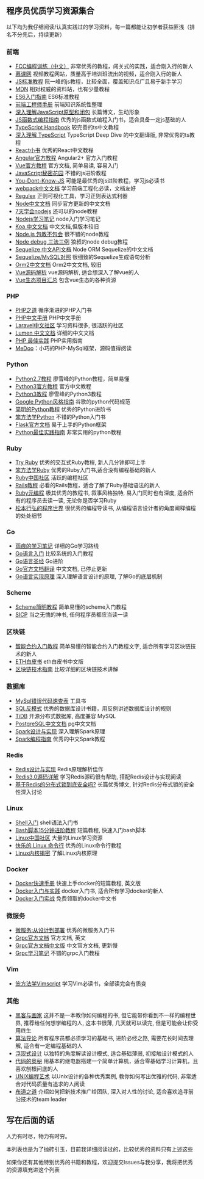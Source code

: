 ## 程序员优质学习资源集合

以下均为我仔细阅读/认真实践过的学习资料，每一篇都能让初学者获益匪浅（排名不分先后，持续更新）

### 前端
- [FCC编程训练（中文）](https://www.freecodecamp.one) 非常优秀的教程，闯关式的实践，适合刚入行的新人
- [慕课网](http://www.imooc.com/) 视频教程网站，质量高于培训班流出的视频，适合刚入行的新人
- [JS标准教程](https://wangdoc.com/javascript/) 阮一峰的js教程，比较全面，覆盖知识点广且易于新手学习
- [MDN](https://developer.mozilla.org/zh-CN/) 相对权威的资料站，也有少量教程
- [ES6入门指南](http://es6.ruanyifeng.com/) ES6标准教程
- [前端工程师手册](https://legacy.gitbook.com/book/leohxj/front-end-database/details) 前端知识系统性整理
- [深入理解JavaScript原型和闭包](http://www.cnblogs.com/wangfupeng1988/p/4001284.html) 长篇博文，生动形象
- [JS函数式编程指南](https://llh911001.gitbooks.io/mostly-adequate-guide-chinese/content/ch1.html#一个简单例子) 优秀的js函数式编程入门书，适合具备一定js基础的人
- [TypeScript Handbook](https://zhongsp.gitbooks.io/typescript-handbook/content/) 较完善的ts中文教程
- [深入理解 TypeScript](https://jkchao.github.io/typescript-book-chinese/) TypeScript Deep Dive 的中文翻译版, 非常优秀的ts教程
- [React小书](http://huziketang.com/books/react/) 优秀的React中文教程
- [Angular官方教程](https://angular.cn/guide/quickstart) Angular2+ 官方入门教程
- [Vue官方教程](https://cn.vuejs.org/v2/guide/) 官方文档, 简单易读, 容易入门
- [JavaScript秘密花园](http://bonsaiden.github.io/JavaScript-Garden/zh/) 不错的js进阶教程
- [You-Dont-Know-JS](https://github.com/getify/You-Dont-Know-JS/) 可能是最优秀的js进阶教程，学习js必读书
- [webpack中文文档](https://doc.webpack-china.org/configuration/) 学习前端工程化必读，文档友好
- [Regulex](https://jex.im/regulex/) 正则可视化工具，学习正则表达式利器
- [Node中文文档](http://nodejs.cn/) 同步官方更新的中文文档
- [7天学会nodejs](https://www.lvtao.net/content/book/node.js.htm#1) 还可以的node教程
- [Nodejs学习笔记](https://github.com/chyingp/nodejs-learning-guide) node入门学习笔记
- [Koa 中文文档](https://github.com/guo-yu/koa-guide) 中文文档,但版本较旧
- [Node.js 包教不包会](https://github.com/alsotang/node-lessons) 很不错的node教程
- [Node debug 三法三例](http://i5ting.github.io/node-debug-tutorial) 狼叔的node debug教程
- [Sequelize 中文API文档](https://itbilu.com/nodejs/npm/VkYIaRPz-.html) Node ORM Sequelize的中文文档
- [Sequelize/MySQL对照](https://segmentfault.com/a/1190000003987871) 很细致的Sequelize生成语句分析
- [Orm2中文文档](https://github.com/wizardforcel/orm2-doc-zh-cn) Orm2中文文档, 较旧
- [Vue源码解析](https://github.com/porcelainHeart/vue-explain) vue源码解析, 适合想深入了解vue的人
- [Vue生态项目汇总](https://github.com/vuejs/awesome-vue) 包含vue生态的各种资源

### PHP
- [PHP之道](http://laravel-china.github.io/php-the-right-way/) 循序渐进的PHP入门书
- [PHP中文手册](http://php.net/manual/zh/) PHP中文手册
- [Laravel中文社区](https://laravel-china.org/) 学习资料很多, 很活跃的社区
- [Lumen 中文文档](https://learnku.com/docs/lumen/5.7) 详细的中文文档
- [PHP 最佳实践](https://phpbestpractices.justjavac.com) PHP实用指南
- [MeDoo](http://medoo.lvtao.net/doc.php)：小巧的PHP-MySql框架，源码值得阅读

### Python
- [Python2.7教程](http://www.liaoxuefeng.com/wiki/001374738125095c955c1e6d8bb493182103fac9270762a000) 廖雪峰的Python教程，简单易懂
- [Python3官方教程](http://www.pythondoc.com/pythontutorial3/index.html) 官方中文教程
- [Python3教程](https://www.liaoxuefeng.com/wiki/0014316089557264a6b348958f449949df42a6d3a2e542c000) 廖雪峰的Python3教程
- [Google Python风格指南](http://zh-google-styleguide.readthedocs.org/en/latest/google-python-styleguide/) 谷歌的python代码规范
- [简明的Python教程](https://www.gitbook.com/book/lenkimo/byte-of-python-chinese-edition/details) 优秀的Python进阶书
- [笨方法学Python](https://www.gitbook.com/book/wizardforcel/lpthw/details) 不错的Python入门书
- [Flask官方文档](https://dormousehole.readthedocs.io/en/latest/) 易于上手的Python框架
- [Python最佳实践指南](http://pythonguidecn.readthedocs.io/zh/latest/) 非常实用的python教程

### Ruby
- [Try Ruby](http://tryruby.org/levels/1/challenges/0) 优秀的交互式Ruby教程, 新人几分钟即可上手
- [笨方法学Ruby](https://www.kancloud.cn/in-2/learn-ruby-the-hard-way/81182) 优秀的Ruby入门书,适合没有编程基础的新人
- [Ruby中国社区](https://ruby-china.org/) 活跃的编程社区
- [Rails教程](https://railstutorial-china.org/) 必看的Rails教程，适合了解了Ruby基础语法的新人
- [Ruby元编程](https://book.douban.com/subject/26575429/) 极其优秀的教程书, 叙事风格独特, 易入门同时也有深度, 适合所有的程序员去读一读, 无论你是否学习Ruby
- [松本行弘的程序世界](https://book.douban.com/subject/6756090/) 很优秀的编程导读书, 从编程语言设计者的角度阐释编程的处处细节

### Go
- [雨痕的学习笔记](https://github.com/qyuhen/book) 详细的Go学习路线
- [Go语言入门](https://zengweigang.gitbooks.io/core-go/index.html) 比较系统的入门教程
- [Go语言圣经](https://www.gitbook.com/book/yar999/gopl-zh/details) Go进阶
- [Go官方文档翻译](https://github.com/golang-china/golangdoc.translations) 中文文档, 已停止更新
- [Go语言实现原理](https://draveness.me/golang/) 深入理解语言设计的原理, 了解Go的底层机制

### Scheme
- [Scheme简明教程](https://wizardforcel.gitbooks.io/teach-yourself-scheme) 简单易懂的scheme入门教程
- [SICP](https://book.douban.com/subject/1148282/) 当之无愧的神书, 任何程序员都应当读一读

### 区块链
- [智能合约入门教程](http://ethfans.org/posts/101-noob-intro) 简单易懂的智能合约入门教程文字, 适合所有学习区块链技术的新人
- [ETH白皮书](http://ethfans.org/posts/ethereum-whitepaper) eth白皮书中文版
- [区块链技术指南](https://yeasy.gitbooks.io/blockchain_guide) 比较详细的区块链技术讲解

### 数据库
- [MySql错误代码速查表](http://www.cnblogs.com/skillCoding/archive/2011/09/07/2169932.html) 工具书
- [SQL反模式](https://book.douban.com/subject/6800774/) 优秀的数据库设计书籍，用反例讲述数据库设计的规则
- [TiDB](https://pingcap.com/docs-cn/) 开源分布式数据库, 高度兼容 MySQL
- [PostgreSQL中文文档](http://www.postgres.cn/docs/9.6/index.html) pg中文文档
- [Spark设计与实现](https://github.com/JerryLead/SparkInternals/tree/master/markdown) 深入理解Spark原理
- [Spark编程指南](https://aiyanbo.gitbooks.io/spark-programming-guide-zh-cn/content/) 优秀的中文Spark教程

### Redis
- [Redis设计与实现](https://www.kancloud.cn/kancloud/redisbook) Redis原理解析佳作
- [Redis3.0源码详解](https://github.com/huangz1990/redis-3.0-annotated) 学习Redis源码很有帮助, 搭配Redis设计与实现阅读
- [基于Redis的分布式锁到底安全吗?](https://blog.csdn.net/paincupid/article/details/75094550) 长篇优秀博文, 针对Redis分布式锁的安全性深入讨论

### Linux
- [Shell入门](https://github.com/qinjx/30min_guides/blob/master/shell.md) shell语法入门书
- [Bash脚本15分钟进阶教程](http://blog.sae.sina.com.cn/archives/3606) 短篇教程, 快速入门bash脚本
- [Linux中国社区](https://linux.cn/) 大量的Linux学习资源
- [快乐的 Linux 命令行](http://billie66.github.io/TLCL/book/) 优秀的Linux命令行教程
- [Linux内核揭密](https://xinqiu.gitbooks.io/linux-insides-cn/content/index.html) 了解Linux内核原理

### Docker
- [Docker快速手册](https://github.com/eon01/DockerCheatSheet) 快速上手docker的短篇教程, 英文版
- [Docker入门与实践](http://docker_practice.gitee.io/) docker入门书, 适合所有学习docker的新人
- [Docker入门实战](http://yuedu.baidu.com/ebook/d817967416fc700abb68fca1) 免费领取的docker中文书

### 微服务
- [微服务:从设计到部署](http://oopsguy.com/books/microservices/index.html) 优秀的微服务入门书
- [Grpc官方文档](https://grpc.io/docs/) 官方文档, 英文
- [Grpc官方文档中文版](http://doc.oschina.net/grpc) 中文官方文档, 更新慢
- [Grpc学习笔记](https://skyao.gitbooks.io/learning-grpc/content/introduction/information.html) 不错的grpc入门教程

### Vim
- [笨方法学Vimscript](http://higrid.net/hi/books/learnvimthehardway) 学习Vim必读书，全部读完会有质变

### 其他
- [黑客与画家](https://book.douban.com/subject/6021440/) 这并不是一本教你如何编程的书, 但它能带你看到不一样的编程世界, 推荐给任何想学编程的人, 这本书很薄, 几天就可以读完, 但是可能会让你受用终生
- [算法导论](https://book.douban.com/subject/20432061/) 所有程序员都必须学习的基础书, 进阶必经之路, 需要花长时间去理解, 适合有一定编程基础的人
- [浮现式设计](https://book.douban.com/subject/6757781/) 以独特的角度解读设计模式, 适合基础薄弱, 初接触设计模式的人
- [代码的奥秘](https://book.douban.com/subject/1024570/) 用基本的继电器搭建一个简单计算机，适合零基础学习计算机，且喜欢刨根问底的人
- [UNIX编程艺术](https://book.douban.com/subject/5387401/) 以Unix设计的各种优秀案例, 教你如何写出优雅的代码, 非常适合对代码质量有追求的人阅读
- [布道之道](https://book.douban.com/subject/6990284/) 介绍如何把新技术推广给团队, 深入对人性的讨论, 适合喜欢追寻前沿技术的team leader

## 写在后面的话

人力有时尽，物力有时穷。

本列表也是为了抛砖引玉，目前我详细阅读过的，比较优秀的资料只有上述这些

如果你还有其他特别优秀的书籍和教程，欢迎提交Issues与我分享，我将把优秀的资源填充进这个列表

